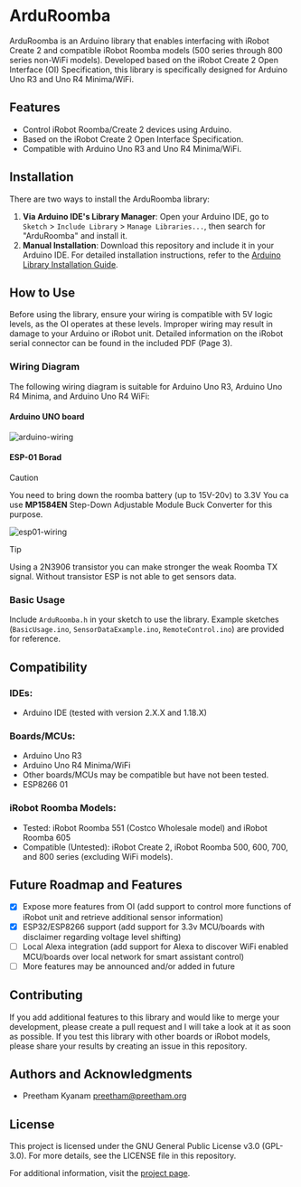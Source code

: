 # ArduRoomba

ArduRoomba is an Arduino library that enables interfacing with iRobot Create 2 and compatible iRobot Roomba models (500 series through 800 series non-WiFi models). Developed based on the iRobot Create 2 Open Interface (OI) Specification, this library is specifically designed for Arduino Uno R3 and Uno R4 Minima/WiFi.

## Features
- Control iRobot Roomba/Create 2 devices using Arduino.
- Based on the iRobot Create 2 Open Interface Specification.
- Compatible with Arduino Uno R3 and Uno R4 Minima/WiFi.

## Installation
There are two ways to install the ArduRoomba library:
1. **Via Arduino IDE's Library Manager**: Open your Arduino IDE, go to `Sketch` > `Include Library` > `Manage Libraries...`, then search for "ArduRoomba" and install it.
2. **Manual Installation**: Download this repository and include it in your Arduino IDE. For detailed installation instructions, refer to the [Arduino Library Installation Guide](https://www.arduino.cc/en/guide/libraries).

## How to Use
Before using the library, ensure your wiring is compatible with 5V logic levels, as the OI operates at these levels. Improper wiring may result in damage to your Arduino or iRobot unit. Detailed information on the iRobot serial connector can be found in the included PDF (Page 3).

### Wiring Diagram
The following wiring diagram is suitable for Arduino Uno R3, Arduino Uno R4 Minima, and Arduino Uno R4 WiFi:

#### Arduino UNO board

![arduino-wiring](https://github.com/pkyanam/ArduRoomba/assets/37784174/cb9dd879-04ae-4499-ab68-aed5dfe68eef)

#### ESP-01 Borad

> [!CAUTION]
> You need to bring down the roomba battery (up to 15V-20v) to 3.3V
> You ca use  **MP1584EN** Step-Down Adjustable Module Buck Converter for this purpose.


![esp01-wiring](https://raw.githubusercontent.com/oRiamn/ArduRoomba/main/docs/esp01-wiring.png)


> [!TIP]
> Using a 2N3906 transistor you can make stronger the weak Roomba TX signal.
> Without transistor ESP is not able to get sensors data.

### Basic Usage
Include `ArduRoomba.h` in your sketch to use the library. Example sketches (`BasicUsage.ino`, `SensorDataExample.ino`, `RemoteControl.ino`) are provided for reference.

## Compatibility
### IDEs:
- Arduino IDE (tested with version 2.X.X and 1.18.X)

### Boards/MCUs:
- Arduino Uno R3
- Arduino Uno R4 Minima/WiFi
- Other boards/MCUs may be compatible but have not been tested.
- ESP8266 01

### iRobot Roomba Models:
- Tested: iRobot Roomba 551 (Costco Wholesale model) and iRobot Roomba 605
- Compatible (Untested): iRobot Create 2, iRobot Roomba 500, 600, 700, and 800 series (excluding WiFi models).

## Future Roadmap and Features
- [x] Expose more features from OI (add support to control more functions of iRobot unit and retrieve additional sensor information)
- [x] ESP32/ESP8266 support (add support for 3.3v MCU/boards with disclaimer regarding voltage level shifting)
- [ ] Local Alexa integration (add support for Alexa to discover WiFi enabled MCU/boards over local network for smart assistant control)
- [ ] More features may be announced and/or added in future

## Contributing
If you add additional features to this library and would like to merge your development, please create a pull request and I will take a look at it as soon as possible. If you test this library with other boards or iRobot models, please share your results by creating an issue in this repository.

## Authors and Acknowledgments
- Preetham Kyanam <preetham@preetham.org>

## License
This project is licensed under the GNU General Public License v3.0 (GPL-3.0). For more details, see the LICENSE file in this repository.

For additional information, visit the [project page](https://github.com/pkyanam/ArduRoomba).
